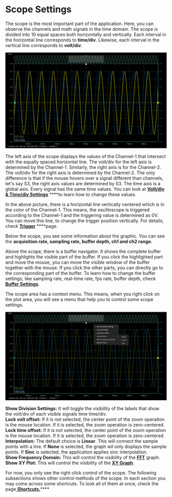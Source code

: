 # Scope Settings

The scope is the most important part of the application. Here, you can observe the channels and math signals in the time domain. The scope is divided into 10 equal spaces both horizontally and vertically. Each interval in the horizontal line corresponds to **time/div**. Likewise, each interval in the vertical line corresponds to **volt/div**. 

![](../../../../../.gitbook/assets/image%20%2825%29.png)

The left axis of the scope displays the values of the Channel-1 that intersect with the equally spaced horizontal line. The volt/div for the left axis is determined by the Channel-1. Similarly, the right axis is for the Channel-2. The volt/div for the right axis is determined by the Channel-2. The only difference is that if the mouse hovers over a signal different than channels, let's say S3, the right axis values are determined by S3. The time axis is a global axis. Every signal has the same time values. You can look at [**Volt/div & Time/div Settings**](volt-div-and-time-div-settings.md) ****to learn how to change these values.

In the above picture, there is a horizontal line vertically centered which is in the color of the Channel-1. This means, the oscilloscope is triggered according to the Channel-1 and the triggering value is determined as 0V. You can move this line, to change the trigger position vertically. For details, check [**Trigger**](trigger.md) ****page. 

Below the scope, you see some information about the graphic. You can see the **acquisition rate, sampling rate, buffer depth, ch1 and ch2 range.** 

Above the scope, there is a buffer navigator. It shows the complete buffer and highlights the visible part of the buffer. If you click the highlighted part and move the mouse, you can move the visible window of the buffer together with the mouse. If you click the other parts, you can directly go to the corresponding part of the buffer. To learn how to change the buffer settings, like sampling rate, real-time rate, fps rate, buffer depth, check [**Buffer Settings**](../buffer-settings.md).

The scope area has a context menu. This means, when you right click on the plot area, you will see a menu that help you to control some scope settings.

![](../../../../../.gitbook/assets/image%20%2876%29.png)

**Show Division Settings:** It will toggle the visibility of the labels that show the volt/div of each visible signals time time/div.  
**Lock volt offset:** If it is not selected, the center point of the zoom operation is the mouse location. If it is selected, the zoom operation is zero-centered.   
**Lock time offset:** If it is not selected, the center point of the zoom operation is the mouse location. If it is selected, the zoom operation is zero-centered.   
**Interpolation:** The default choice is **Linear**. This will connect the sample points with a line. If **None** is selected, the graph wil only displays the sample points. If **Sinc** is selected, the application applies sinc interpolation.  
**Show Frequency Domain:** This will control the visibility of the [**FFT**](../fft.md) graph.   
**Show XY Plot:** This will control the visibility of the [**XY Graph**](../xy-graph.md).

For now, you only see the right click control of the scope. The following subsections shows other control methods of the scope. In each section you may come across some shortcuts. To look all of them at once, check the page[ **Shortcuts.**](../shortcuts.md)\*\*\*\*

